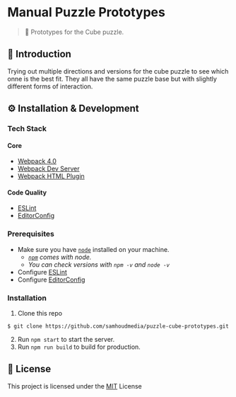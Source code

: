 # Manual Puzzle Prototypes
>📔 Prototypes for the Cube puzzle. 

## 📖 Introduction
Trying out multiple directions and versions for the cube puzzle to see which onne is the best fit. They all have the same puzzle base but with slightly different forms of interaction.

## ⚙ Installation & Development
### Tech Stack
#### Core
* [Webpack 4.0](https://www.npmjs.com/package/webpack)
* [Webpack Dev Server](https://github.com/webpack/webpack-dev-server)
* [Webpack HTML Plugin](https://github.com/webpack/webpack-dev-server)

#### Code Quality
* [ESLint](https://eslint.org/)
* [EditorConfig](http://editorconfig.org/)

### Prerequisites
* Make sure you have [`node`](https://nodejs.org/en/) installed on your machine.
  * *[`npm`](https://www.npmjs.com/) comes with node.*
  * *You can check versions with `npm -v` and `node -v`*
* Configure [ESLint](https://eslint.org/docs/user-guide/integrations)
* Configure [EditorConfig](http://editorconfig.org/)

### Installation
1. Clone this repo
```
$ git clone https://github.com/samhoudmedia/puzzle-cube-prototypes.git
```
2. Run `npm start` to start the server.
3. Run `npm run build` to build for production.

## 📃 License
This project is licensed under the [MIT](LICENSE) License
